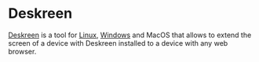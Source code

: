 # Deskreen

[Deskreen](https://github.com/pavlobu/deskreen) is a tool for [Linux](/wiki/linux.md),
[Windows](/wiki/windows.md) and MacOS that allows to extend the screen of a device with Deskreen
installed to a device with any web browser.
